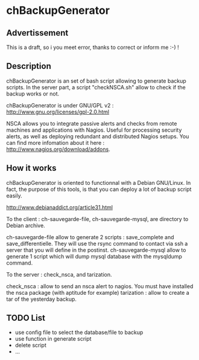 chBackupGenerator
================

Advertissement
--------------

This is a draft, so i you meet error, thanks to correct or inform me :-) !

Description
------------

chBackupGenerator is an set of bash script allowing to generate backup scripts. In the server part, a script "checkNSCA.sh" allow to check if the backup works or not. 

chBackupGenerator is under GNU/GPL v2 : http://www.gnu.org/licenses/gpl-2.0.html

NSCA allows you to integrate passive alerts and checks from remote machines and applications with Nagios. Useful for processing security alerts, as well as deploying redundant and distributed Nagios setups. You can find more infomation about it here : http://www.nagios.org/download/addons.


How it works
------------

chBackupGenerator is oriented to functionnal with a Debian GNU/Linux. In fact, the purpose of this tools, is that you can deploy a lot of backup script easily. 


http://www.debianaddict.org/article31.html

To the client : ch-sauvegarde-file, ch-sauvegarde-mysql, are directory to Debian archive.

ch-sauvegarde-file allow to generate 2 scripts : save_complete and save_differentielle. They will use the rsync command to contact via ssh a server that you will define in the postinst.
ch-sauvegarde-mysql allow to generate 1 script which will dump mysql database with the mysqldump command.

To the server : check_nsca, and tarization.

check_nsca : allow to send an nsca alert to nagios. You must have installed the nsca package (with aptitude for example)
tarization : allow to create a tar of the yesterday backup.


TODO List
----------

* use config file to select the database/file to backup
* use function in generate script
* delete script
* ...
